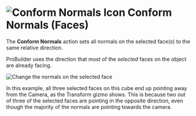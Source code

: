 # ![Conform Normals Icon](images/icons/Face_ConformNormals.png) Conform Normals (Faces)

The __Conform Normals__ action sets all normals on the selected face(s) to the same relative direction.  

ProBuilder uses the direction that most of the *selected* faces on the object are already facing.

![Change the normals on the selected face](images/Face_ConformNormals.png) 

In this example, all three selected faces on this cube end up pointing away from the Camera, as the Transform gizmo shows. This is because two out of three of the selected faces are pointing in the opposite direction, even though the majority of the normals are pointing towards the camera. 
